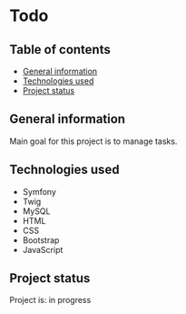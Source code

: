# Todo

## Table of contents

 - [General information](#general-information)
 - [Technologies used](#technologies-used)
 - [Project status](#project-status)

## General information

Main goal for this project is to manage tasks.

## Technologies used

* Symfony 
* Twig
* MySQL
* HTML
* CSS
* Bootstrap
* JavaScript


## Project status

Project is: in progress